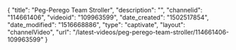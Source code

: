 {
    "title": "Peg-Perego Team Stroller",
    "description": "",
    "channelid": "114661406",
    "videoid": "109963599",
    "date_created": "1502517854",
    "date_modified": "1516668886",
    "type": "captivate",
    "layout": "channelVideo",
    "url": "\/latest-videos\/peg-perego-team-stroller\/114661406-109963599"
}